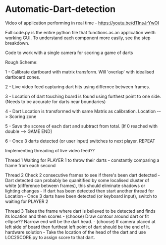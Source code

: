 # Automatic-Dart-detection

Video of application performing in real time - https://youtu.be/dTInsJrYwOI


Full code.py is the entire python file that functions as an application weith working GUI.
To understand each component more easily, see the step breakdown.


Code to work with a single camera for scoring a game of darts


Rough Scheme:

1  -  Calibrate dartboard with matrix transform. Will 'overlap' with idealised dartboard zones.

2  -  Live video feed capturing dart hits using differnce between frames.

3  -  Location of dart touching board is found using furthest point to one side. (Needs to be accurate for darts near boundaries)

4  -  Dart Location is transformed with same Matrix as calibration. Location --> Scoring zone

5  -  Save the scores of each dart and subtract from total. [If 0 reached with double --> GAME END] 

6  -  Once 3 darts detected (or user input) switches to next player.    REPEAT

   

Implementing threading of live video feed??

Thread 1
Waiting for PLAYER 1 to throw their darts
    - constantly comparing a frame from each second

Thread 2
Check 2 consecutive frames to see if there's been dart detected
    - Dart detected can probably be quanitified by some localised cluster of white (difference between frames), this should eliminate shadows or lighting changes
    - If dart has been detected then start another thread for Location
    - Once 3 darts have been detected (or keyboard input), switch to waiting for PLAYER 2

Thread 3
Takes the frame where dart is believed to be detected and finds its location and then scores
    - (choose) Draw contour around dart or fit ellipse?? Narrow end will be the dart head.
    - (choose) If camera placed at left side of board then furthest left point of dart should be the end of it.   hardware solution
    - Take the location of the head of the dart and use LOC2SCORE.py to assign score to that dart.
